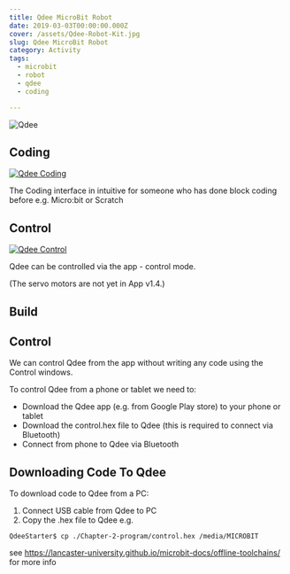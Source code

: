 ```yaml
---
title: Qdee MicroBit Robot
date: 2019-03-03T00:00:00.000Z
cover: /assets/Qdee-Robot-Kit.jpg
slug: Qdee MicroBit Robot
category: Activity
tags:
  - microbit
  - robot
  - qdee
  - coding

---
```


![Qdee](/assets/Qdee-Robot-Kit.jpg)

## Coding
[![Qdee Coding](/assets/Qdee_S7Yrx2RexNQ.jpg)](https://www.youtube.com/watch?v=S7Yrx2RexNQ)

The Coding interface in intuitive for someone who has done block coding before e.g. Micro:bit or Scratch


## Control
[![Qdee Control](/assets/Qdee_3wBtYJfprvA.jpg)](https://www.youtube.com/watch?v=3wBtYJfprvA)

Qdee can be controlled via the app - control mode. 

(The servo motors are not yet in App v1.4.)









## Build

## Control
We can control Qdee from the app without writing any code using the Control windows.

To control Qdee from a phone or tablet we need to:

- Download the Qdee app (e.g. from Google Play store) to your phone or tablet 
- Download the control.hex file to Qdee (this is required to connect via Bluetooth)
- Connect from phone to Qdee via Bluetooth

## Downloading Code To Qdee
To download code to Qdee from a PC:
1. Connect USB cable from Qdee to PC
2. Copy the .hex file to Qdee e.g. 
```
QdeeStarter$ cp ./Chapter-2-program/control.hex /media/MICROBIT
```

see https://lancaster-university.github.io/microbit-docs/offline-toolchains/  for more info




